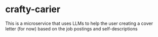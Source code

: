 # crafty-carier
This is a microservice that uses LLMs to help the user creating a cover letter (for now) based on the job postings and self-descriptions
